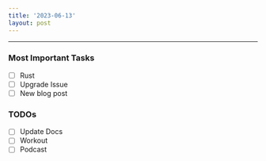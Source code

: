 ```yaml
---
title: '2023-06-13'
layout: post
---
```


---

### Most Important Tasks

- [ ] Rust
- [ ] Upgrade Issue
- [ ] New blog post

### TODOs

- [ ] Update Docs
- [ ] Workout
- [ ] Podcast
